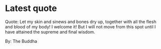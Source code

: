 # Latest quote 

Quote: Let my skin and sinews and bones dry up, together with all the flesh and blood of my body! I welcome it! But I will not move from this spot until I have attained the supreme and final wisdom. 

By: The Buddha